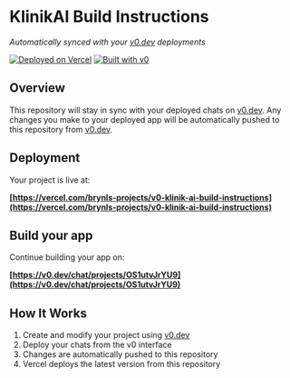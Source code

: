 # KlinikAI Build Instructions

*Automatically synced with your [v0.dev](https://v0.dev) deployments*

[![Deployed on Vercel](https://img.shields.io/badge/Deployed%20on-Vercel-black?style=for-the-badge&logo=vercel)](https://vercel.com/brynls-projects/v0-klinik-ai-build-instructions)
[![Built with v0](https://img.shields.io/badge/Built%20with-v0.dev-black?style=for-the-badge)](https://v0.dev/chat/projects/OS1utvJrYU9)

## Overview

This repository will stay in sync with your deployed chats on [v0.dev](https://v0.dev).
Any changes you make to your deployed app will be automatically pushed to this repository from [v0.dev](https://v0.dev).

## Deployment

Your project is live at:

**[https://vercel.com/brynls-projects/v0-klinik-ai-build-instructions](https://vercel.com/brynls-projects/v0-klinik-ai-build-instructions)**

## Build your app

Continue building your app on:

**[https://v0.dev/chat/projects/OS1utvJrYU9](https://v0.dev/chat/projects/OS1utvJrYU9)**

## How It Works

1. Create and modify your project using [v0.dev](https://v0.dev)
2. Deploy your chats from the v0 interface
3. Changes are automatically pushed to this repository
4. Vercel deploys the latest version from this repository